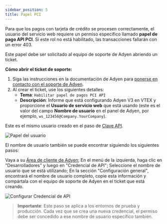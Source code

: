 ```yaml
---
sidebar_position: 5
title: Papel PCI
---
```



Para que los pagos con tarjeta de crédito se procesen correctamente, el usuario del servicio web requiere un permiso específico llamado **papel de pago API PCI**. Si este rol no está habilitado, las transacciones fallarán con un error 403.

Este papel debe ser solicitado al equipo de soporte de Adyen abriendo un ticket.

**Cómo abrir el ticket de soporte:**

1.  Siga las instrucciones en la documentación de Adyen para [ponerse en contacto con el soporte de Adyen](https://docs.adyen.com/support/how-to-reach-adyen-support/).
2.  Al crear el ticket, use los siguientes detalles:
    *   **Tema**: `Habilitar papel de pagos PCI API`
    *   **Descripción**: Informe que está configurando Adyen V3 en VTEX y proporcione el **Usuario de servicio web** que está usando (este es el valor del campo **Nombre de usuario** en el panel de Adyen, por ejemplo, `ws_123456@Company.YourCompany`).

Este es el mismo usuario creado en el paso de [Clave API](./api-key.md).

![Papel del usuario](https://i.imgur.com/yGKCsOH.png)

El nombre de usuario también se puede encontrar siguiendo los siguientes pasos:

Vaya a su [Área de cliente de Adyen](https://ca-live.adyen.com/);
En el menú de la izquierda, haga clic en "Desarrolladores" y luego en "Credencial de API";
Seleccione el nombre de usuario que se está utilizando;
En la sección "Configuración general", encontrará el nombre de usuario completo, copie esta información y compártala con el equipo de soporte de Adyen en el ticket que está creando.

![Configurar Credencial de API](https://i.imgur.com/X4EKrk0.png)
> **Importante**: Este paso se aplica a los entornos de prueba y producción. Cada vez que se crea una nueva credencial, el permiso debe ser concedido a ese nombre de usuario específico también.